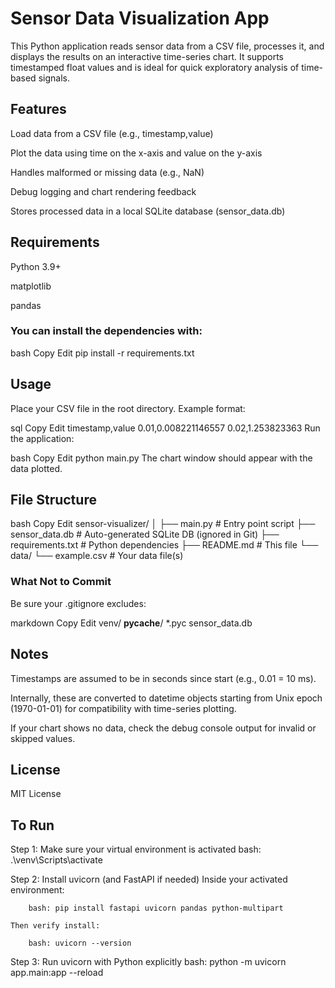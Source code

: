 # Sensor Data Visualization App
This Python application reads sensor data from a CSV file, processes it, and displays the results on an interactive time-series chart. It supports timestamped float values and is ideal for quick exploratory analysis of time-based signals.

## Features
Load data from a CSV file (e.g., timestamp,value)

Plot the data using time on the x-axis and value on the y-axis

Handles malformed or missing data (e.g., NaN)

Debug logging and chart rendering feedback

Stores processed data in a local SQLite database (sensor_data.db)

## Requirements
Python 3.9+

matplotlib

pandas

### You can install the dependencies with:

bash
Copy
Edit
pip install -r requirements.txt

## Usage
Place your CSV file in the root directory. Example format:

sql
Copy
Edit
timestamp,value
0.01,0.008221146557
0.02,1.253823363
Run the application:

bash
Copy
Edit
python main.py
The chart window should appear with the data plotted.

## File Structure
bash
Copy
Edit
sensor-visualizer/
│
├── main.py                # Entry point script
├── sensor_data.db         # Auto-generated SQLite DB (ignored in Git)
├── requirements.txt       # Python dependencies
├── README.md              # This file
└── data/
    └── example.csv        # Your data file(s)

### What Not to Commit
Be sure your .gitignore excludes:

markdown
Copy
Edit
venv/
__pycache__/
*.pyc
sensor_data.db

## Notes
Timestamps are assumed to be in seconds since start (e.g., 0.01 = 10 ms).

Internally, these are converted to datetime objects starting from Unix epoch (1970-01-01) for compatibility with time-series plotting.

If your chart shows no data, check the debug console output for invalid or skipped values.

## License
MIT License

## To Run
Step 1: Make sure your virtual environment is activated
    bash: .\venv\Scripts\activate

Step 2: Install uvicorn (and FastAPI if needed)
    Inside your activated environment:

        bash: pip install fastapi uvicorn pandas python-multipart

    Then verify install:

        bash: uvicorn --version

Step 3: Run uvicorn with Python explicitly
    bash: python -m uvicorn app.main:app --reload

